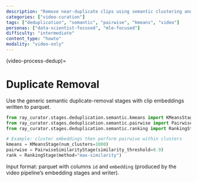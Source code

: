 ```yaml
---
description: "Remove near-duplicate clips using semantic clustering and pairwise similarity"
categories: ["video-curation"]
tags: ["deduplication", "semantic", "pairwise", "kmeans", "video"]
personas: ["data-scientist-focused", "mle-focused"]
difficulty: "intermediate"
content_type: "howto"
modality: "video-only"
---
```


(video-process-dedup)=
# Duplicate Removal

Use the generic semantic duplicate-removal stages with clip embeddings written to parquet.

```python
from ray_curator.stages.deduplication.semantic.kmeans import KMeansStage
from ray_curator.stages.deduplication.semantic.pairwise import PairwiseSimilarityStage
from ray_curator.stages.deduplication.semantic.ranking import RankingStage

# Example: cluster embeddings then perform pairwise within clusters
kmeans = KMeansStage(num_clusters=1000)
pairwise = PairwiseSimilarityStage(similarity_threshold=0.9)
rank = RankingStage(method="max-similarity")
```

Input format: parquet with columns `id` and `embedding` (produced by the video pipeline’s embedding stages and writer).

<!-- end -->
